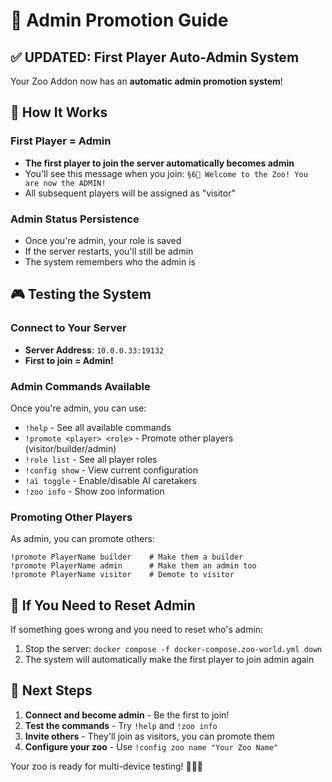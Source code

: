 # 🔑 Admin Promotion Guide

## ✅ UPDATED: First Player Auto-Admin System

Your Zoo Addon now has an **automatic admin promotion system**!

## 🎯 How It Works

### First Player = Admin
- **The first player to join the server automatically becomes admin**
- You'll see this message when you join: `§6🎉 Welcome to the Zoo! You are now the ADMIN!`
- All subsequent players will be assigned as "visitor"

### Admin Status Persistence
- Once you're admin, your role is saved
- If the server restarts, you'll still be admin
- The system remembers who the admin is

## 🎮 Testing the System

### Connect to Your Server
- **Server Address**: `10.0.0.33:19132`
- **First to join = Admin!**

### Admin Commands Available
Once you're admin, you can use:
- `!help` - See all available commands
- `!promote <player> <role>` - Promote other players (visitor/builder/admin)
- `!role list` - See all player roles
- `!config show` - View current configuration
- `!ai toggle` - Enable/disable AI caretakers
- `!zoo info` - Show zoo information

### Promoting Other Players
As admin, you can promote others:
```
!promote PlayerName builder    # Make them a builder
!promote PlayerName admin      # Make them an admin too
!promote PlayerName visitor    # Demote to visitor
```

## 🔄 If You Need to Reset Admin
If something goes wrong and you need to reset who's admin:
1. Stop the server: `docker compose -f docker-compose.zoo-world.yml down`
2. The system will automatically make the first player to join admin again

## 🎯 Next Steps
1. **Connect and become admin** - Be the first to join!
2. **Test the commands** - Try `!help` and `!zoo info`
3. **Invite others** - They'll join as visitors, you can promote them
4. **Configure your zoo** - Use `!config zoo name "Your Zoo Name"`

Your zoo is ready for multi-device testing! 🦁🐘🦒 